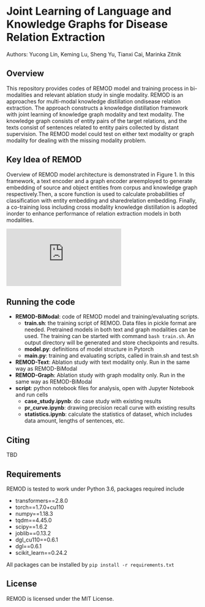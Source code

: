 # Joint Learning of Language and Knowledge Graphs for Disease Relation Extraction

Authors: Yucong Lin, Keming Lu, Sheng Yu, Tianxi Cai, Marinka Zitnik

## Overview

This repository provides codes of REMOD model and training process in bi-modalities and relevant ablation study in single modality. REMOD is an approaches for multi-modal knowledge distillation ondisease relation extraction. The approach constructs a knowledge distillation framework with joint learning of knowledge graph modality and text modality. The knowledge graph consists of entity pairs of the target relations, and the texts consist of sentences related to entity pairs collected by distant supervision. The REMOD model could test on either text modality or graph modality for dealing with the missing modality problem.

## Key Idea of REMOD

Overview of REMOD model architecture is demonstrated in Figure 1. In this framework, a text encoder and a graph encoder areemployed to generate embedding of source and object entities from corpus and knowledge graph respectively.Then, a score function is used to calculate probabilities of classification with entity embedding and sharedrelation embedding. Finally, a co-training loss including cross modality knowledge distillation is adopted inorder to enhance performance of relation extraction models in both modalities.

![Figure 1. model architecture](https://github.com/Lukeming-tsinghua/REMOD/blob/master/model.pdf)

## Running the code

* **REMOD-BiModal**: code of REMOD model and training/evaluating scripts.
  + **train.sh**: the training script of REMOD. Data files in pickle format are needed. Pretrained models in both text and graph modalities can be used. The training can be started with command `bash train.sh`. An output directory will be generated and store checkpoints and results.
  + **model.py**: definitions of model structure in Pytorch
  + **main.py**: training and evaluating scripts, called in train.sh and test.sh
* **REMOD-Text**: Ablation study with text modality only. Run in the same way as REMOD-BiModal
* **REMOD-Graph**: Ablation study with graph modality only. Run in the same way as REMOD-BiModal
* **script**: python notebook files for analysis, open with Jupyter Notebook and run cells
  + **case_study.ipynb**: do case study with existing results
  + **pr_curve.ipynb**: drawing precision recall curve with existing results
  + **statistics.ipynb**: calculate the statistics of dataset, which includes data amount, lengths of sentences, etc.

## Citing

TBD

## Requirements

REMOD is tested to work under Python 3.6, packages required include

- transformers==2.8.0
- torch==1.7.0+cu110
- numpy==1.18.3
- tqdm==4.45.0
- scipy==1.6.2
- joblib==0.13.2
- dgl_cu110==0.6.1
- dgl==0.6.1
- scikit_learn==0.24.2

All packages can be installed by `pip install -r requirements.txt`

## License

REMOD is licensed under the MIT License.
